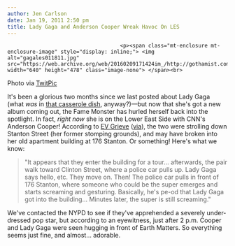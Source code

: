 ```yaml
---
author: Jen Carlson
date: Jan 19, 2011 2:50 pm
title: Lady Gaga and Anderson Cooper Wreak Havoc On LES
---
```


	
										<p><span class="mt-enclosure mt-enclosure-image" style="display: inline;"> <img alt="gagales011811.jpg" src="https://web.archive.org/web/20160209171424im_/http://gothamist.com/attachments/arts_jen/gagales011811.jpg" width="640" height="478" class="image-none"> </span><br>
<span class="photo_caption">Photo via <a href="https://web.archive.org/web/20160209171424/http://twitpic.com/3rie78">TwitPic</a></span></p>

<p>It&apos;s been a glorious two months since we last posted about Lady Gaga (what <em>was</em> in <a href="https://web.archive.org/web/20160209171424/http://gothamist.com/2010/11/26/whats_in_lady_gagas_casserole_dish.php">that casserole dish</a>, anyway?)&#x2014;but now that she&apos;s got a new album coming out, the Fame Monster has hurled herself back into the spotlight. In fact, <em>right now</em> she is on the Lower East Side with CNN&apos;s Anderson Cooper! According to <a href="https://web.archive.org/web/20160209171424/http://evgrieve.com/2011/01/breaking-anderson-cooper-interviews.html">EV Grieve</a> (<a href="https://web.archive.org/web/20160209171424/http://www.catsitterinthecity.com/2011/01/cat-sitter-in-city.html">via</a>), the two were strolling down Stanton Street (her former stomping grounds), and may have broken into her old apartment building at 176 Stanton. Or something! Here&apos;s what we know:</p>

<blockquote>&quot;It appears that they enter the building for a tour... afterwards, the pair walk toward Clinton Street, where a police car pulls up. Lady Gaga says hello, etc. They move on. Then! The police car pulls in front of 176 Stanton, where someone who could be the super emerges and starts screaming and gesturing. Basically, he&apos;s pe-od that Lady Gaga got into the building... Minutes later, the super is still screaming.&quot;</blockquote>

<p>We&apos;ve contacted the NYPD to see if they&apos;ve apprehended a severely under-dressed pop star, but according to an eyewitness, just after 2 p.m. Cooper and Lady Gaga were seen hugging in front of Earth Matters. So everything seems just fine, and almost... adorable.</p>					
										
									
				